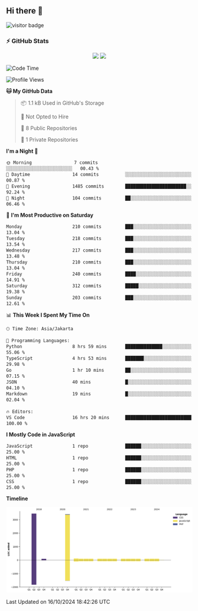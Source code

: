 ## Hi there 👋

<!--
**intifada95/intifada95** is a ✨ _special_ ✨ repository because its `README.md` (this file) appears on your GitHub profile.

Here are some ideas to get you started:

- 🔭 I’m currently working on ...
- 🌱 I’m currently learning ...
- 👯 I’m looking to collaborate on ...
- 🤔 I’m looking for help with ...
- 💬 Ask me about ...
- 📫 How to reach me: ...
- 😄 Pronouns: ...
- ⚡ Fun fact: ...
-->

![visitor badge](https://visitor-badge.laobi.icu/badge?page_id=intifada95&format=true)

### :zap: GitHub Stats

<p align="center">
  <img height="180em" src="https://gh-readme-stats-intfd.vercel.app/api?username=intifada95&show_icons=true&include_all_commits=true&count_private=true"/>
  <img height="180em" src="https://gh-readme-stats-intfd.vercel.app/api/top-langs/?username=intifada95&layout=compact&langs_count=6"/>
</p>

<!--START_SECTION:waka-->
![Code Time](http://img.shields.io/badge/Code%20Time-5%2C206%20hrs%2032%20mins-blue)

![Profile Views](http://img.shields.io/badge/Profile%20Views-34-blue)

**🐱 My GitHub Data** 

> 📦 1.1 kB Used in GitHub's Storage 
 > 
> 🚫 Not Opted to Hire
 > 
> 📜 8 Public Repositories 
 > 
> 🔑 1 Private Repositories 
 > 
**I'm a Night 🦉** 

```text
🌞 Morning                7 commits           ░░░░░░░░░░░░░░░░░░░░░░░░░   00.43 % 
🌆 Daytime                14 commits          ░░░░░░░░░░░░░░░░░░░░░░░░░   00.87 % 
🌃 Evening                1485 commits        ███████████████████████░░   92.24 % 
🌙 Night                  104 commits         ██░░░░░░░░░░░░░░░░░░░░░░░   06.46 % 
```
📅 **I'm Most Productive on Saturday** 

```text
Monday                   210 commits         ███░░░░░░░░░░░░░░░░░░░░░░   13.04 % 
Tuesday                  218 commits         ███░░░░░░░░░░░░░░░░░░░░░░   13.54 % 
Wednesday                217 commits         ███░░░░░░░░░░░░░░░░░░░░░░   13.48 % 
Thursday                 210 commits         ███░░░░░░░░░░░░░░░░░░░░░░   13.04 % 
Friday                   240 commits         ████░░░░░░░░░░░░░░░░░░░░░   14.91 % 
Saturday                 312 commits         █████░░░░░░░░░░░░░░░░░░░░   19.38 % 
Sunday                   203 commits         ███░░░░░░░░░░░░░░░░░░░░░░   12.61 % 
```


📊 **This Week I Spent My Time On** 

```text
🕑︎ Time Zone: Asia/Jakarta

💬 Programming Languages: 
Python                   8 hrs 59 mins       ██████████████░░░░░░░░░░░   55.06 % 
TypeScript               4 hrs 53 mins       ███████░░░░░░░░░░░░░░░░░░   29.98 % 
Go                       1 hr 10 mins        ██░░░░░░░░░░░░░░░░░░░░░░░   07.15 % 
JSON                     40 mins             █░░░░░░░░░░░░░░░░░░░░░░░░   04.10 % 
Markdown                 19 mins             █░░░░░░░░░░░░░░░░░░░░░░░░   02.04 % 

🔥 Editors: 
VS Code                  16 hrs 20 mins      █████████████████████████   100.00 % 
```

**I Mostly Code in JavaScript** 

```text
JavaScript               1 repo              ██████░░░░░░░░░░░░░░░░░░░   25.00 % 
HTML                     1 repo              ██████░░░░░░░░░░░░░░░░░░░   25.00 % 
PHP                      1 repo              ██████░░░░░░░░░░░░░░░░░░░   25.00 % 
CSS                      1 repo              ██████░░░░░░░░░░░░░░░░░░░   25.00 % 
```



**Timeline**

![Lines of Code chart](https://raw.githubusercontent.com/intifada95/intifada95/main/assets/bar_graph.png)


 Last Updated on 16/10/2024 18:42:26 UTC
<!--END_SECTION:waka-->
